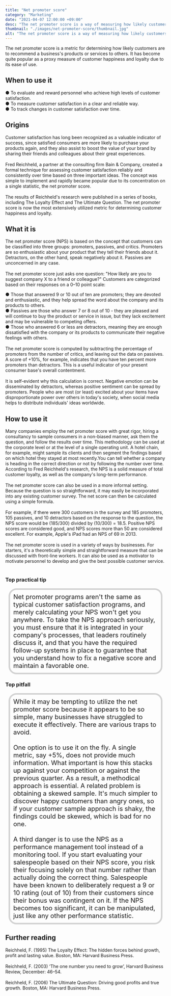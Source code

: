 ```yaml
---
title: "Net promoter score"
category: "Marketing"
date: "2021-04-07 12:00:00 +09:00"
desc: "The net promoter score is a way of measuring how likely customers are to recommend a company’s products or services to others"
thumbnail: "./images/net-promoter-score/thumbnail.jpg"
alt: "The net promoter score is a way of measuring how likely customers are to recommend a company’s products or services to others."
---
```


The net promoter score is a metric for determining how likely customers are to recommend a business's products or services to others. It has become quite popular as a proxy measure of customer happiness and loyalty due to its ease of use. <br>

## When to use it

● To evaluate and reward personnel who achieve high levels of customer satisfaction.<br>
● To measure customer satisfaction in a clear and reliable way.<br>
● To track changes in customer satisfaction over time.<br>


## Origins
Customer satisfaction has long been recognized as a valuable indicator of success, since satisfied consumers are more likely to purchase your products again, and they also assist to boost the value of your brand by sharing their friends and colleagues about their great experiences. <br><br>
Fred Reichheld, a partner at the consulting firm Bain & Company, created a formal technique for assessing customer satisfaction reliably and consistently over time based on three important ideas. The concept was simple to implement and rapidly became popular due to its concentration on a single statistic, the net promoter score. <br><br>
The results of Reichheld's research were published in a series of books, including The Loyalty Effect and The Ultimate Question. The net promoter score is now the most extensively utilized metric for determining customer happiness and loyalty. <br>

## What it is
The net promoter score (NPS) is based on the concept that customers can be classified into three groups: promoters, passives, and critics. Promoters are so enthusiastic about your product that they tell their friends about it. Detractors, on the other hand, speak negatively about it. Passives are unconcerned in any case. <br><br>
The net promoter score just asks one question: "How likely are you to suggest company X to a friend or colleague?" Customers are categorized based on their responses on a 0–10 point scale:

● Those that answered 9 or 10 out of ten are promoters; they are devoted and enthusiastic, and they help spread the word about the company and its products to others. <br>
● Passives are those who answer 7 or 8 out of 10 - they are pleased and will continue to buy the product or service in issue, but they lack excitement and may be vulnerable to competing offers. <br>
● Those who answered 6 or less are detractors, meaning they are enough dissatisfied with the company or its products to communicate their negative feelings with others.<br><br>
The net promoter score is computed by subtracting the percentage of promoters from the number of critics, and leaving out the data on passives. A score of +10%, for example, indicates that you have ten percent more promoters than detractors. This is a useful indicator of your present consumer base's overall contentment. <br><br>
It is self-evident why this calculation is correct. Negative emotion can be disseminated by detractors, whereas positive sentiment can be spread by promoters. People who are most (or least) excited about your items have disproportionate power over others in today's society, when social media helps to distribute individuals' ideas worldwide. <br>

## How to use it
Many companies employ the net promoter score with great rigor, hiring a consultancy to sample consumers in a non-biased manner, ask them the question, and follow the results over time. This methodology can be used at the corporate level or at the level of a single operating unit. A hotel chain, for example, might sample its clients and then segment the findings based on which hotel they stayed at most recently.You can tell whether a company is heading in the correct direction or not by following the number over time. According to Fred Reichheld's research, the NPS is a solid measure of total customer loyalty, as well as the company's long-term performance. <br><br>
The net promoter score can also be used in a more informal setting. Because the question is so straightforward, it may easily be incorporated into any existing customer survey. The net score can then be calculated using a simple formula. <br><br>
For example, if there were 300 customers in the survey and 185 promoters, 105 passives, and 10 detractors based on the response to the question, the NPS score would be (185/300) divided by (10/300) = 18.5. Positive NPS scores are considered good, and NPS scores more than 50 are considered excellent. For example, Apple's iPad had an NPS of 69 in 2013. <br><br>
The net promoter score is used in a variety of ways by businesses. For starters, it's a theoretically simple and straightforward measure that can be discussed with front-line workers. It can also be used as a motivator to motivate personnel to develop and give the best possible customer service. <br><br>

### Top practical tip
<div style="background:transparent;
            border-radius: 25px; 
            font-size: 20px; 
            padding: 10px; 
            border: 5px solid lightgray; 
            margin: 10px;">Net promoter programs aren't the same as typical customer satisfaction programs, and merely calculating your NPS won't get you anywhere. To take the NPS approach seriously, you must ensure that it is integrated in your company's processes, that leaders routinely discuss it, and that you have the required follow-up systems in place to guarantee that you understand how to fix a negative score and maintain a favorable one.<br></div>

### Top pitfall
<div style="background:transparent;
            border-radius: 25px; 
            font-size: 20px; 
            padding: 10px; 
            border: 5px solid lightgray; 
            margin: 10px;">
While it may be tempting to utilize the net promoter score because it appears to be so simple, many businesses have struggled to execute it effectively. There are various traps to avoid. <br><br>
One option is to use it on the fly. A single metric, say +5%, does not provide much information. What important is how this stacks up against your competition or against the previous quarter. As a result, a methodical approach is essential. A related problem is obtaining a skewed sample. It's much simpler to discover happy customers than angry ones, so if your customer sample approach is shaky, the findings could be skewed, which is bad for no one. <br><br>
A third danger is to use the NPS as a performance management tool instead of a monitoring tool. If you start evaluating your salespeople based on their NPS score, you risk their focusing solely on that number rather than actually doing the correct thing. Salespeople have been known to deliberately request a 9 or 10 rating (out of 10) from their customers since their bonus was contingent on it. If the NPS becomes too significant, it can be manipulated, just like any other performance statistic. <br></div>

## Further reading
Reichheld, F. (1995) The Loyalty Effect: The hidden forces behind growth, profit and lasting value. Boston, MA: Harvard Business Press.<br><br>
Reichheld, F. (2003) ‘The one number you need to grow’, Harvard Business Review, December: 46–54.<br><br>
Reichheld, F. (2006) The Ultimate Question: Driving good profits and true growth. Boston, MA: Harvard Business Press.<br><br>
